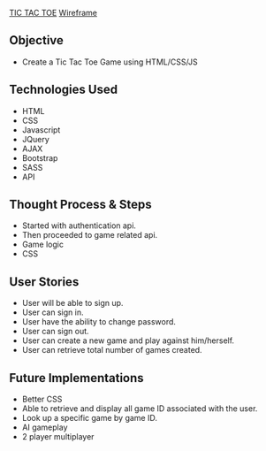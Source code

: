 
[TIC TAC TOE](https://peterchang2.github.io/TicTacToe-Client/)
[Wireframe](https://i.imgur.com/z1Ot262.jpg)

## Objective
* Create a Tic Tac Toe Game using HTML/CSS/JS

## Technologies Used
* HTML
* CSS
* Javascript
* JQuery
* AJAX
* Bootstrap
* SASS
* API

## Thought Process & Steps
* Started with authentication api.
* Then proceeded to game related api.
* Game logic
* CSS

## User Stories
* User will be able to sign up.
* User can sign in.
* User have the ability to change password.
* User can sign out.
* User can create a new game and play against him/herself.
* User can retrieve total number of games created.

## Future Implementations
* Better CSS
* Able to retrieve and display all game ID associated with the user.
* Look up a specific game by game ID.
* AI gameplay
* 2 player multiplayer
